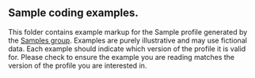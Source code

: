 ## Sample coding examples.

This folder contains example markup for the Sample profile generated by the [Samples group](http://bioschemas.org/groups/Samples/).
Examples are purely illustrative and may use fictional data. Each example should
indicate which version of the profile it is valid for. Please check to ensure the example
you are reading matches the version of the profile you are interested in.
